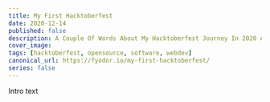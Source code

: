 ```yaml
---
title: My First Hacktoberfest
date: 2020-12-14
published: false
description: A Couple Of Words About My Hacktoberfest Journey In 2020 And Open Source In General
cover_image: 
tags: [hacktoberfest, opensource, software, webdev]
canonical_url: https://fyodor.io/my-first-hacktoberfest/
series: false
---
```


Intro text
